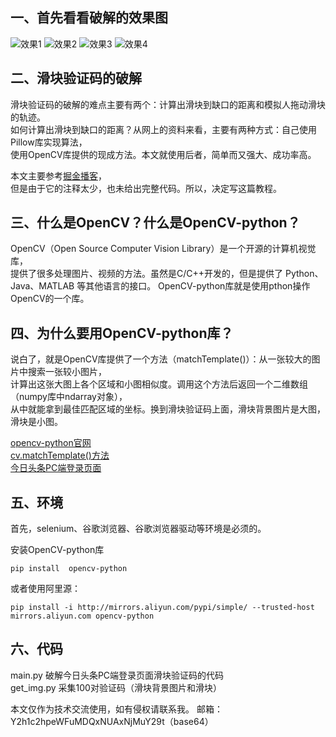  ## 一、首先看看破解的效果图

 
![效果1](https://github.com/chushiyan/slide_captcha_cracking/raw/master/results/001.gif "效果1")
![效果2](https://github.com/chushiyan/slide_captcha_cracking/raw/master/results/002.gif "效果2")
![效果3](https://github.com/chushiyan/slide_captcha_cracking/raw/master/results/003.gif "效果3")
![效果4](https://github.com/chushiyan/slide_captcha_cracking/raw/master/results/004.gif "效果4")

## 二、滑块验证码的破解
滑块验证码的破解的难点主要有两个：计算出滑块到缺口的距离和模拟人拖动滑块的轨迹。  
如何计算出滑块到缺口的距离？从网上的资料来看，主要有两种方式：自己使用Pillow库实现算法，  
使用OpenCV库提供的现成方法。本文就使用后者，简单而又强大、成功率高。

本文主要参考[掘金播客](https://juejin.im/post/5cf4cbd4f265da1b8e7089b4)，  
但是由于它的注释太少，也未给出完整代码。所以，决定写这篇教程。
## 三、什么是OpenCV？什么是OpenCV-python？

OpenCV（Open Source Computer Vision Library）是一个开源的计算机视觉库，  
提供了很多处理图片、视频的方法。虽然是C/C++开发的，但是提供了 Python、Java、MATLAB 等其他语言的接口。
OpenCV-python库就是使用pthon操作OpenCV的一个库。

## 四、为什么要用OpenCV-python库？

说白了，就是OpenCV库提供了一个方法（matchTemplate()）：从一张较大的图片中搜索一张较小图片，  
计算出这张大图上各个区域和小图相似度。调用这个方法后返回一个二维数组（numpy库中ndarray对象），  
从中就能拿到最佳匹配区域的坐标。换到滑块验证码上面，滑块背景图片是大图，滑块是小图。

[opencv-python官网](https://docs.opencv.org/4.0.0/index.html)  
[cv.matchTemplate()方法](https://opencv-python-tutroals.readthedocs.io/en/latest/py_tutorials/py_imgproc/py_template_matchin/py_template_matching.html)  
[今日头条PC端登录页面](https://sso.toutiao.com/)

## 五、环境

首先，selenium、谷歌浏览器、谷歌浏览器驱动等环境是必须的。

安装OpenCV-python库

`pip install  opencv-python`

或者使用阿里源：

`pip install -i http://mirrors.aliyun.com/pypi/simple/ --trusted-host mirrors.aliyun.com opencv-python`

## 六、代码
main.py 破解今日头条PC端登录页面滑块验证码的代码  
get_img.py 采集100对验证码（滑块背景图片和滑块）


本文仅作为技术交流使用，如有侵权请联系我。
邮箱：Y2h1c2hpeWFuMDQxNUAxNjMuY29t（base64）



